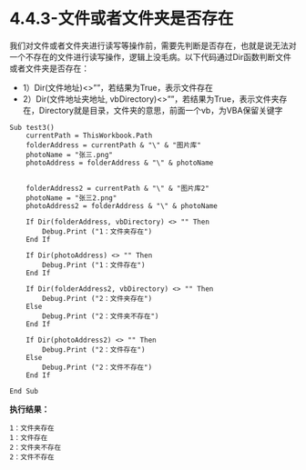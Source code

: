# 4.4.3-文件或者文件夹是否存在

我们对文件或者文件夹进行读写等操作前，需要先判断是否存在，也就是说无法对一个不存在的文件进行读写操作，逻辑上没毛病。以下代码通过Dir函数判断文件或者文件夹是否存在：

- 1）Dir(文件地址)<>””，若结果为True，表示文件存在
- 2）Dir(文件地址夹地址, vbDirectory)<>””，若结果为True，表示文件夹存在，Directory就是目录，文件夹的意思，前面一个vb，为VBA保留关键字

```{code-block} 
Sub test3()
    currentPath = ThisWorkbook.Path
    folderAddress = currentPath & "\" & "图片库"
    photoName = "张三.png"
    photoAddress = folderAddress & "\" & photoName
    
    
    folderAddress2 = currentPath & "\" & "图片库2"
    photoName = "张三2.png"
    photoAddress2 = folderAddress & "\" & photoName
    
    If Dir(folderAddress, vbDirectory) <> "" Then
        Debug.Print ("1：文件夹存在")
    End If
    
    If Dir(photoAddress) <> "" Then
        Debug.Print ("1：文件存在")
    End If
    
    If Dir(folderAddress2, vbDirectory) <> "" Then
        Debug.Print ("2：文件夹存在")
    Else
        Debug.Print ("2：文件夹不存在")
    End If
    
    If Dir(photoAddress2) <> "" Then
        Debug.Print ("2：文件存在")
    Else
        Debug.Print ("2：文件不存在")
    End If
    
End Sub

```

**执行结果：**

```{code-block} 
1：文件夹存在
1：文件存在
2：文件夹不存在
2：文件不存在

```